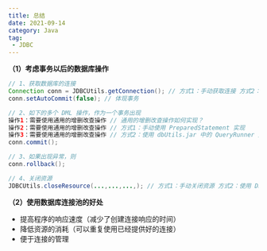 ```yaml
---
title: 总结
date: 2021-09-14
category: Java
tag:
 - JDBC
---
```


**（1）考虑事务以后的数据库操作**

```java
// 1、获取数据库的连接
Connection conn = JDBCUtils.getConnection(); // 方式1：手动获取连接 方式2：数据库连接池
conn.setAutoCommit(false); // 体现事务

// 2、如下的多个 DML 操作，作为一个事务出现
操作1：需要使用通用的增删改查操作 // 通用的增删改查操作如何实现？
操作2：需要使用通用的增删改查操作 // 方式1：手动使用 PreparedStatement 实现
操作3：需要使用通用的增删改查操作 // 方式2：使用 dbUtils.jar 中的 QueryRunner 方法
conn.commit();

// 3、如果出现异常，则
conn.rollback();

// 4、关闭资源
JDBCUtils.closeResource(...,...,...,); // 方式1：手动关闭资源 方式2：使用 DbUtils 类的关闭方法
```

**（2）使用数据库连接池的好处**

- 提高程序的响应速度（减少了创建连接响应的时间）
- 降低资源的消耗（可以重复使用已经提供好的连接）
- 便于连接的管理